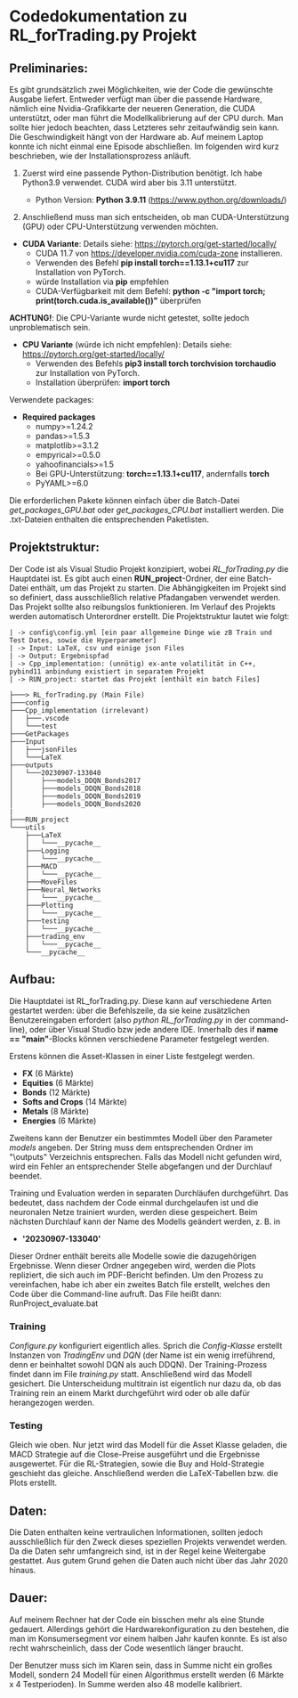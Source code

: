 ﻿# Codedokumentation zu RL_forTrading.py Projekt

## Preliminaries:

Es gibt grundsätzlich zwei Möglichkeiten, wie der Code die gewünschte Ausgabe liefert. Entweder verfügt man über die 
passende Hardware, nämlich eine Nvidia-Grafikkarte der neueren Generation, die CUDA unterstützt, 
oder man führt die Modellkalibrierung auf der CPU durch. Man sollte hier jedoch beachten, dass Letzteres sehr 
zeitaufwändig sein kann. Die Geschwindigkeit hängt von der Hardware ab. Auf meinem Laptop konnte ich nicht 
einmal eine Episode abschließen. Im folgenden wird kurz beschrieben, wie der Installationsprozess anläuft.

1. Zuerst wird eine passende Python-Distribution benötigt. Ich habe Python3.9 verwendet. CUDA wird aber bis 3.11 unterstützt.
	- Python Version: **Python 3.9.11** (https://www.python.org/downloads/)

2. Anschließend muss man sich entscheiden, ob man CUDA-Unterstützung (GPU) oder CPU-Unterstützung verwenden möchten.
 
- **CUDA Variante**: Details siehe: https://pytorch.org/get-started/locally/
	- CUDA 11.7 von https://developer.nvidia.com/cuda-zone installieren.
	- Verwenden des Befehl **pip install torch==1.13.1+cu117** zur Installation von PyTorch.
	- würde Installation via **pip** empfehlen
	- CUDA-Verfügbarkeit mit dem Befehl: **python -c "import torch; print(torch.cuda.is_available())"** überprüfen

**ACHTUNG!**: Die CPU-Variante wurde nicht getestet, sollte jedoch unproblematisch sein.
- **CPU Variante** (würde ich nicht empfehlen): Details siehe: https://pytorch.org/get-started/locally/
	- Verwenden des Befehls **pip3 install torch torchvision torchaudio** zur Installation von PyTorch.
	- Installation überprüfen: **import torch**

Verwendete packages:
- **Required packages**
	- numpy>=1.24.2
	- pandas>=1.5.3
	- matplotlib>=3.1.2
	- empyrical>=0.5.0
	- yahoofinancials>=1.5
	- Bei GPU-Unterstützung: **torch==1.13.1+cu117**, andernfalls **torch**
	- PyYAML>=6.0
	
Die erforderlichen Pakete können einfach über die Batch-Datei *get_packages_GPU.bat* oder *get_packages_CPU.bat* installiert werden. Die .txt-Dateien enthalten die entsprechenden Paketlisten.

## Projektstruktur:

Der Code ist als Visual Studio Projekt konzipiert, wobei *RL_forTrading.py* die Hauptdatei ist. Es gibt auch einen **RUN_project**-Ordner, der eine Batch-Datei enthält, 
um das Projekt zu starten. Die Abhängigkeiten im Projekt sind so definiert, dass ausschließlich relative Pfadangaben verwendet werden. Das Projekt sollte also reibungslos 
funktionieren. Im Verlauf des Projekts werden automatisch Unterordner erstellt. Die Projektstruktur lautet wie folgt:

	| -> config\config.yml [ein paar allgemeine Dinge wie zB Train und Test Dates, sowie die Hyperparameter]
	| -> Input: LaTeX, csv und einige json Files 	
	| -> Output: Ergebnispfad
	| -> Cpp_implementation: (unnötig) ex-ante volatilität in C++, pybind11 anbindung existiert in separatem Projekt
	| -> RUN_project: startet das Projekt [enthält ein batch Files]

	├───> RL_forTrading.py (Main File)
	├───config
	├───Cpp_implementation (irrelevant)
	│   ├───.vscode
	│   └───test
	├───GetPackages 
	├───Input
	│   ├───jsonFiles
	│   └───LaTeX
	├───outputs
	│   └───20230907-133040
	│       ├───models_DDQN_Bonds2017
	│       ├───models_DDQN_Bonds2018
	│       ├───models_DDQN_Bonds2019
	│       ├───models_DDQN_Bonds2020
	|
	├───RUN_project
	└───utils
		├───LaTeX
		│   └───__pycache__
		├───Logging
		│   └───__pycache__
		├───MACD
		│   └───__pycache__
		├───MoveFiles
		├───Neural_Networks
		│   └───__pycache__
		├───Plotting
		│   └───__pycache__
		├───testing
		│   └───__pycache__
		├───trading_env
		│   └───__pycache__
		└───__pycache__

## Aufbau:


Die Hauptdatei ist RL_forTrading.py. Diese kann auf verschiedene Arten gestartet werden: über die Befehlszeile, da sie 
keine zusätzlichen Benutzereingaben erfordert (also *python RL_forTrading.py* in der command-line), 
oder über Visual Studio bzw jede andere IDE. Innerhalb des if **__name__ == "__main__"**-Blocks können verschiedene Parameter festgelegt werden.

Erstens können die Asset-Klassen in einer Liste festgelegt werden. 
- **FX** (6 Märkte)
- **Equities** (6 Märkte)
- **Bonds** (12 Märkte)
- **Softs and Crops** (14 Märkte)
- **Metals** (8 Märkte)
- **Energies** (6 Märkte)


Zweitens kann der Benutzer ein bestimmtes Modell über den Parameter *models* angeben. Der String muss dem entsprechenden Ordner im "\outputs\" 
Verzeichnis entsprechen. Falls das Modell nicht gefunden wird, wird ein Fehler an entsprechender Stelle abgefangen und der Durchlauf beendet.

Training und Evaluation werden in separaten Durchläufen durchgeführt. Das bedeutet, dass nachdem der Code einmal durchgelaufen ist und die neuronalen Netze trainiert wurden, 
werden diese gespeichert. Beim nächsten Durchlauf kann der Name des Modells geändert werden, z. B. in 
- **'20230907-133040'**

Dieser Ordner enthält bereits alle Modelle 
sowie die dazugehörigen Ergebnisse. Wenn dieser Ordner angegeben wird, werden die Plots repliziert, die sich auch im PDF-Bericht befinden. Um den
Prozess zu vereinfachen, habe ich aber ein zweites Batch file erstellt, welches den Code über die Command-line aufruft. Das File heißt dann: 
RunProject_evaluate.bat

### Training
*Configure.py* konfiguriert eigentlich alles. Sprich die *Config-Klasse* erstellt Instanzen von *TradingEnv* und *DQN* (der Name ist ein wenig irreführend, denn er beinhaltet sowohl
DQN als auch DDQN). Der Training-Prozess findet dann im File *training.py* statt. Anschließend wird das Modell gesichert. Die Unterscheidung multitrain ist eigentlich nur dazu da,
ob das Training rein an einem Markt durchgeführt wird oder ob alle dafür herangezogen werden.

### Testing

Gleich wie oben. Nur jetzt wird das Modell für die Asset Klasse geladen, die MACD Strategie auf die Close-Preise ausgeführt und die Ergebnisse ausgewertet. Für die RL-Strategien, sowie
die Buy and Hold-Strategie geschieht das gleiche. Anschließend werden die LaTeX-Tabellen bzw. die Plots erstellt.

## Daten:

Die Daten enthalten keine vertraulichen Informationen, sollten jedoch ausschließlich für den Zweck dieses speziellen Projekts verwendet werden. 
Da die Daten sehr umfangreich sind, ist in der Regel keine Weitergabe gestattet. Aus gutem Grund gehen die Daten auch nicht über das Jahr 2020 hinaus.


## Dauer:

Auf meinem Rechner hat der Code ein bisschen mehr als eine Stunde gedauert. Allerdings gehört die Hardwarekonfiguration zu den bestehen, die man im Konsumersegment vor einem halben
Jahr kaufen konnte. Es ist also recht wahrscheinlich, dass der Code wesentlich länger braucht. 

Der Benutzer muss sich im Klaren sein, dass in Summe nicht ein großes Modell, sondern 24 Modell für einen Algorithmus erstellt werden (6 Märkte x 4 Testperioden). In Summe werden
also 48 modelle kalibriert.

